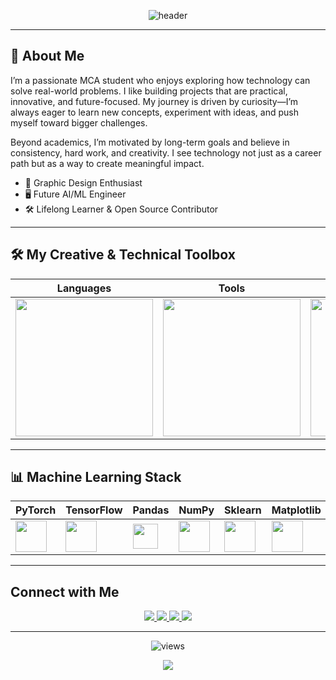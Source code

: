 <!-- Header Banner -->
<p align="center">
  <img src="https://capsule-render.vercel.app/api?type=waving&color=7F3ACE&height=200&section=header&text=I%20am%20Biman&fontSize=50&fontColor=ffffff&animation=fadeIn&fontAlignY=35" alt="header"/>
</p>

---

## 👋 About Me  
I’m a passionate MCA student who enjoys exploring how technology can solve real-world problems. I like building projects that are practical, innovative, and future-focused. My journey is driven by curiosity—I’m always eager to learn new concepts, experiment with ideas, and push myself toward bigger challenges.

Beyond academics, I’m motivated by long-term goals and believe in consistency, hard work, and creativity. I see technology not just as a career path but as a way to create meaningful impact.

- 🎨 Graphic Design Enthusiast  
- 🖥️ Future AI/ML Engineer  
- 🛠️ Lifelong Learner & Open Source Contributor  

---

## 🛠️ My Creative & Technical Toolbox  

| Languages | Tools | Design |
|-----------|-------|--------|
| <img src="https://skillicons.dev/icons?i=python,c,cpp,js,php" width="220"/> | <img src="https://skillicons.dev/icons?i=git,linux,vscode,figma" width="220"/> | <img src="https://skillicons.dev/icons?i=ps,ai,xd,blender" width="220"/> |

---

## 📊 Machine Learning Stack  

| PyTorch | TensorFlow | Pandas | NumPy | Sklearn | Matplotlib | OpenCV |
|---------|------------|--------|-------|---------|------------|--------|
| <img src="https://skillicons.dev/icons?i=pytorch" width="50"/> | <img src="https://skillicons.dev/icons?i=tensorflow" width="50"/> | <img src="https://raw.githubusercontent.com/simple-icons/simple-icons/develop/icons/pandas.svg" width="40" fill="#150458"/> | <img src="https://numpy.org/images/logo.svg" width="50"/> | <img src="https://scikit-learn.org/stable/_static/scikit-learn-logo-small.png" width="50"/> | <img src="https://matplotlib.org/stable/_static/logo2_compressed.svg" width="50"/> | <img src="https://opencv.org/wp-content/uploads/2020/07/OpenCV_logo_black-1.png" width="50"/> |

---

## Connect with Me  

<p align="center">
  <a href="https://www.linkedin.com/in/your-linkedin/" target="_blank">
    <img src="https://img.shields.io/badge/LinkedIn-blue?style=for-the-badge&logo=linkedin" />
  </a>
  
  <a href="https://www.instagram.com/your-instagram/" target="_blank">
    <img src="https://img.shields.io/badge/Instagram-E4405F?style=for-the-badge&logo=instagram&logoColor=white" />
  </a>
  
  <a href="mailto:bimanroy654@gmail.com">
    <img src="https://img.shields.io/badge/Email-red?style=for-the-badge&logo=gmail&logoColor=white" />
  </a>
  
  <a href="https://www.buymeacoffee.com/yourusername" target="_blank">
    <img src="https://img.shields.io/badge/Buy%20me%20a%20coffee-FFDD00?style=for-the-badge&logo=buy-me-a-coffee&logoColor=black" />
  </a>
</p>




---

<p align="center">
  <img src="https://komarev.com/ghpvc/?username=MrBimanRoy&label=Profile+Views&color=7F3ACE&style=flat" alt="views"/>
</p>

<!-- Footer -->
<p align="center">
  <img src="https://capsule-render.vercel.app/api?type=waving&color=7F3ACE&height=120&section=footer"/>
</p>
